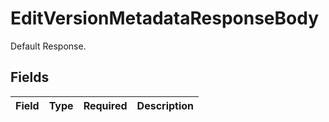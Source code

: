 # EditVersionMetadataResponseBody

Default Response.


## Fields

| Field       | Type        | Required    | Description |
| ----------- | ----------- | ----------- | ----------- |